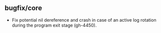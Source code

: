 ## bugfix/core

*  Fix potential nil dereference and crash in case of an active
   log rotation during the program exit stage (gh-4450).
